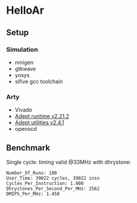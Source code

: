 # HelloAr

## Setup

### Simulation

- nmigen
- gtkwave
- yosys
- sifive gcc toolchain

### Arty

- Vivado
- [Adept runtime v2.21.2](https://mautic.digilentinc.com/adept-runtime-download)
- [Adept utilities v2.4.1](https://mautic.digilentinc.com/adept-utilities-download)
- openocd

## Benchmark

Single cycle: timing valid @33MHz with dhrystone:
```
Number_Of_Runs: 100
User_Time: 39022 cycles, 39022 insn
Cycles_Per_Instruction: 1.000
Dhrystones_Per_Second_Per_MHz: 2562
DMIPS_Per_MHz: 1.458
```
